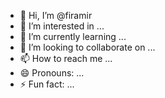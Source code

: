 - 👋 Hi, I’m @firamir
- 👀 I’m interested in ...
- 🌱 I’m currently learning ...
- 💞️ I’m looking to collaborate on ...
- 📫 How to reach me ...
- 😄 Pronouns: ...
- ⚡ Fun fact: ...

<!---
firamir/firamir is a ✨ special ✨ repository because its `README.md` (this file) appears on your GitHub profile.
You can click the Preview link to take a look at your changes.
--->
